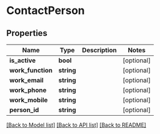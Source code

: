 # ContactPerson

## Properties

 Name              | Type       | Description | Notes      
-------------------|------------|-------------|------------
 **is_active**     | **bool**   |             | [optional] 
 **work_function** | **string** |             | [optional] 
 **work_email**    | **string** |             | [optional] 
 **work_phone**    | **string** |             | [optional] 
 **work_mobile**   | **string** |             | [optional] 
 **person_id**     | **string** |             | [optional] 

[[Back to Model list]](../../README.md#documentation-for-models) [[Back to API list]](../../README.md#documentation-for-api-endpoints) [[Back to README]](../../README.md)


